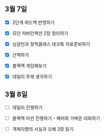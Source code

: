 ## 3월 7일

- [x] 2단계 피드백 반영하기
- [x] 모던 자바인액션 2장 정리하기
- [x] 싱글턴과 정적클래스 테코톡 자료준비하기
- [x] 산책하기
- [x] 블랙잭 게임해보기
- [x] 데일리 주제 생각하기



## 3월 8일

- [ ] 데일리 진행하기
- [ ] 블랙잭 미션 진행하기 - 페어와 가벼운 대화하기
- [ ] 객체지향의 사실과 오해 3장 읽기

